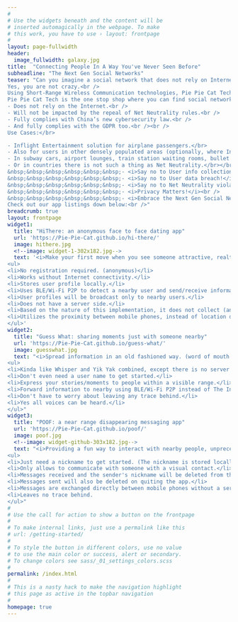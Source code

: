 ```yaml
---
#
# Use the widgets beneath and the content will be
# inserted automagically in the webpage. To make
# this work, you have to use › layout: frontpage
#
layout: page-fullwidth
header:
  image_fullwidth: galaxy.jpg
title:  "Connecting People In A Way You've Never Seen Before"
subheadline: "The Next Gen Social Networks"
teaser: "Can you imagine a social network that does not rely on Internet connectivity, and by nature does not collect user information at all?<br /><br />
Yes, you are not crazy.<br />
Using Short-Range Wireless Communication technologies, Pie Pie Cat Tech helps connect every nearby mobile phones directly with each other, without having to connect to any cell phone towers in between, creating unprecedented social experiences you've never seen before.<br /><br />
Pie Pie Cat Tech is the one stop shop where you can find social networks that:<br />
- Does not rely on the Internet.<br />
- Will not be impacted by the repeal of Net Neutrality rules.<br />
- Fully complies with China’s new cybersecurity law.<br />
- And fully complies with the GDPR too.<br /><br />
Use Cases:</br>

- Inflight Entertainment solution for airplane passengers.</br>
- Also for users in other densely populated areas (optionally, where Internet connection is not always stable)</br> 
- In subway cars, airport lounges, train station waiting rooms, bullet trains, etc.</br>
- Or in countries there is not such a thing as Net Neutrality.</br></br>
&nbsp;&nbsp;&nbsp;&nbsp;&nbsp;&nbsp;- <i>Say no to User info collection!</i><br />
&nbsp;&nbsp;&nbsp;&nbsp;&nbsp;&nbsp;- <i>Say no to User data breach!</i><br />
&nbsp;&nbsp;&nbsp;&nbsp;&nbsp;&nbsp;- <i>Say no to Net Neutrality violation!</i><br />
&nbsp;&nbsp;&nbsp;&nbsp;&nbsp;&nbsp;- <i>Privacy Matters!</i><br />
&nbsp;&nbsp;&nbsp;&nbsp;&nbsp;&nbsp;- <i>Embrace the Next Gen Social Networks!</i><br /><br />
Check out our app listings down below:<br />"
breadcrumb: true
layout: frontpage
widget1:
  title: "HiThere: an anonymous face to face dating app"
  url: 'https://Pie-Pie-Cat.github.io/hi-there/'
  image: hithere.jpg
  <!--image: widget-1-302x182.jpg-->
  text: '<i>Make your first move when you see someone attractive, realtime.</i>
<ul>
<li>No registration required. (anonymous)</li>
<li>Works without Internet connectivity.</li>
<li>Stores user profile locally.</li>
<li>Uses BLE/Wi-Fi P2P to detect a nearby user and send/receive information directly.</li>
<li>User profiles will be broadcast only to nearby users.</li>
<li>Does not have a server side.</li>
<li>Based on the nature of this implementation, it does not collect (and is not able to collect) user information.</li>
<li>Utilizes the proximity between mobile phones, instead of location data.</li>
</ul>'
widget2:
  title: "Guess What: sharing moments just with someone nearby"
  url: 'https://Pie-Pie-Cat.github.io/guess-what/'
  image: guesswhat.jpg
  text: "<i>Spread information in an old fashioned way. (word of mouth way. Short-Range Based Wireless Communication technology is used, not the mouth, to be precise)</i>
<ul>
<li>Kinda like Whisper and Yik Yak combined, except there is no server side.</li>
<li>Don't even need a user name to get started.</li>
<li>Express your stories/moments to people within a visible range.</li>
<li>Forward information to nearby using BLE/Wi-Fi P2P instead of The Internet.</li>
<li>Don't have to worry about leaving any trace behind.</li>
<li>Yes all voices can be heard.</li>
</ul>"
widget3:
  title: "POOF: a near range disappearing messaging app"
  url: 'https://Pie-Pie-Cat.github.io/poof/'
  image: poof.jpg
  <!--image: widget-github-303x182.jpg-->
  text: "<i>Providing a fun way to interact with nearby people, unprecedentedly.</i>
<ul>
<li>Just need a nickname to get started. (The nickname is stored locally though)</li>
<li>Only allows to communicate with someone with a visual contact.</li>
<li>Messages received and the sender's nickname will be deleted from the receiver side if the sender walks away.</li>
<li>Messages sent will also be deleted on quiting the app.</li>
<li>Messages are exchanged directly between mobile phones without a server in between.</li>
<li>Leaves no trace behind.
</ul>"
#
# Use the call for action to show a button on the frontpage
#
# To make internal links, just use a permalink like this
# url: /getting-started/
#
# To style the button in different colors, use no value
# to use the main color or success, alert or secondary.
# To change colors see sass/_01_settings_colors.scss
#
permalink: /index.html
#
# This is a nasty hack to make the navigation highlight
# this page as active in the topbar navigation
#
homepage: true
---
```

